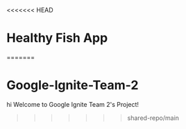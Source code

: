 <<<<<<< HEAD
# Healthy Fish App
=======
# Google-Ignite-Team-2

hi
Welcome to Google Ignite Team 2's Project!
>>>>>>> shared-repo/main
